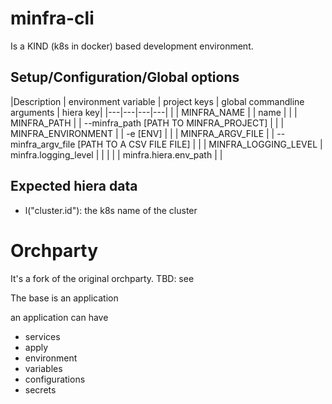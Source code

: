 # minfra-cli

Is a KIND (k8s in docker) based development environment.


## Setup/Configuration/Global options

|Description | environment variable | project keys | global commandline arguments | hiera key|
|---|---|---|---|
| | MINFRA_NAME | | name |
| | MINFRA_PATH | | --minfra_path [PATH TO MINFRA_PROJECT] |
| | MINFRA_ENVIRONMENT | | -e [ENV] |
| | MINFRA_ARGV_FILE | | --minfra_argv_file [PATH TO A CSV FILE FILE] |
| | MINFRA_LOGGING_LEVEL | minfra.logging_level | |
| |  | minfra.hiera.env_path | |


## Expected hiera data

 * l("cluster.id"): the k8s name of the cluster
 













# Orchparty

It's a fork of the original orchparty. TBD: see

The base is an application

an application can have 
 * services
 * apply
 * environment
 * variables
 * configurations
 * secrets
